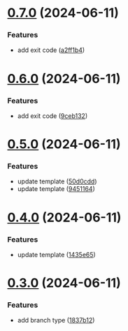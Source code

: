 # [0.7.0](https://github.com/tardis-ksh/hexo-seo-submit/compare/v0.6.0...v0.7.0) (2024-06-11)


### Features

* add exit code ([a2ff1b4](https://github.com/tardis-ksh/hexo-seo-submit/commit/a2ff1b49881796a1780c54cec35aa70ca79c99a3))



# [0.6.0](https://github.com/tardis-ksh/hexo-seo-submit/compare/v0.5.0...v0.6.0) (2024-06-11)


### Features

* add exit code ([9ceb132](https://github.com/tardis-ksh/hexo-seo-submit/commit/9ceb132a82bbdc35ef344761e47ea6c7f8091f68))



# [0.5.0](https://github.com/tardis-ksh/hexo-seo-submit/compare/v0.4.0...v0.5.0) (2024-06-11)


### Features

* update template ([50d0cdd](https://github.com/tardis-ksh/hexo-seo-submit/commit/50d0cdde960944a38ea4d4b5aa970c442c17bc3e))
* update template ([9451164](https://github.com/tardis-ksh/hexo-seo-submit/commit/94511647a0e8685d3dd2045bd3c3d6f451df5acf))



# [0.4.0](https://github.com/tardis-ksh/hexo-seo-submit/compare/v0.3.0...v0.4.0) (2024-06-11)


### Features

* update template ([1435e65](https://github.com/tardis-ksh/hexo-seo-submit/commit/1435e655c61534fe4de8a4e7b488d48a88838ead))



# [0.3.0](https://github.com/tardis-ksh/hexo-seo-submit/compare/v0.2.0...v0.3.0) (2024-06-11)


### Features

* add branch type ([1837b12](https://github.com/tardis-ksh/hexo-seo-submit/commit/1837b1235c38e203baeaf88aeb5ffbf2c995d567))



